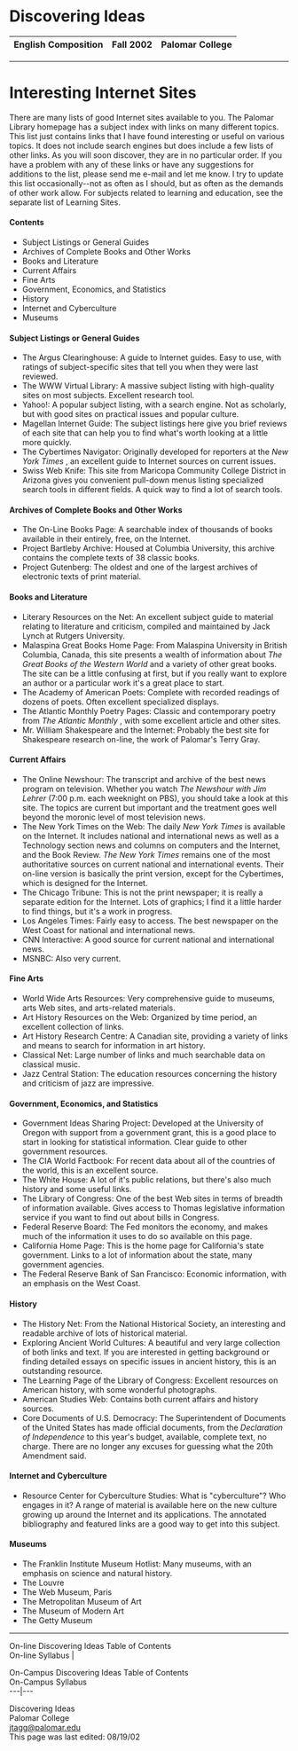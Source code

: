 # Discovering Ideas

English Composition | Fall 2002 | Palomar College  
---|---|---  
  
* * *

# Interesting Internet Sites

There are many lists of good Internet sites available to you. The Palomar
Library homepage has a subject index with links on many different topics. This
list just contains links that I have found interesting or useful on various
topics. It does not include search engines but does include a few lists of
other links. As you will soon discover, they are in no particular order. If
you have a problem with any of these links or have any suggestions for
additions to the list, please send me e-mail and let me know. I try to update
this list occasionally--not as often as I should, but as often as the demands
of other work allow.    For subjects related to learning and education, see
the separate list of Learning Sites.

#### Contents

  * Subject Listings or General Guides
  * Archives of Complete Books and Other Works
  * Books and Literature 
  * Current Affairs
  * Fine Arts
  * Government, Economics, and Statistics
  * History
  * Internet and Cyberculture
  * Museums

#### Subject Listings or General Guides

  * The Argus Clearinghouse: A guide to Internet guides. Easy to use, with ratings of subject-specific sites that tell you when they were last reviewed. 
  * The WWW Virtual Library: A massive subject listing with high-quality sites on most subjects. Excellent research tool. 
  * Yahoo!: A popular subject listing, with a search engine. Not as scholarly, but with good sites on practical issues and popular culture. 
  * Magellan Internet Guide: The subject listings here give you brief reviews of each site that can help you to find what's worth looking at a little more quickly. 
  * The Cybertimes Navigator: Originally developed for reporters at the _New York Times_ , an excellent guide to Internet sources on current issues. 
  * Swiss Web Knife: This site from Maricopa Community College District in Arizona gives you convenient pull-down menus listing specialized search tools in different fields. A quick way to find a lot of search tools. 

#### Archives of Complete Books and Other Works

  * The On-Line Books Page: A searchable index of thousands of books available in their entirely, free, on the Internet.
  * Project Bartleby Archive: Housed at Columbia University, this archive contains the complete texts of 38 classic books.
  * Project Gutenberg: The oldest and one of the largest archives of electronic texts of print material.

#### Books and Literature

  * Literary Resources on the Net: An excellent subject guide to material relating to literature and criticism, compiled and maintained by Jack Lynch at Rutgers University.
  * Malaspina Great Books Home Page: From Malaspina University in British Columbia, Canada, this site presents a wealth of information about _The Great Books of the Western World_ and a variety of other great books. The site can be a little confusing at first, but if you really want to explore an author or a particular work it's a great place to start.
  * The Academy of American Poets: Complete with recorded readings of dozens of poets. Often excellent specialized displays.
  * The Atlantic Monthly Poetry Pages: Classic and contemporary poetry from _The Atlantic Monthly_ , with some excellent article and other sites.
  * Mr. William Shakespeare and the Internet: Probably the best site for Shakespeare research on-line, the work of Palomar's Terry Gray. 

#### Current Affairs

  * The Online Newshour: The transcript and archive of the best news program on television. Whether you watch _The Newshour with Jim Lehrer_ (7:00 p.m. each weeknight on PBS), you should take a look at this site. The topics are current but important and the treatment goes well beyond the moronic level of most television news.
  * The New York Times on the Web: The daily _New York Times_ is available on the Internet. It includes national and international news as well as a Technology section news and columns on computers and the Internet, and the Book Review. _The New York Times_ remains one of the most authoritative sources on current national and international events. Their on-line version is basically the print version, except for the Cybertimes, which is designed for the Internet.
  * The Chicago Tribune: This is not the print newspaper; it is really a separate edition for the Internet. Lots of graphics; I find it a little harder to find things, but it's a work in progress.
  * Los Angeles Times: Fairly easy to access. The best newspaper on the West Coast for national and international news.
  * CNN Interactive: A good source for current national and international news.
  * MSNBC: Also very current.

#### Fine Arts

  * World Wide Arts Resources: Very comprehensive guide to museums, arts Web sites, and arts-related materials.
  * Art History Resources on the Web: Organized by time period, an excellent collection of links.
  * Art History Research Centre: A Canadian site, providing a variety of links and means to search for information in art history.
  * Classical Net: Large number of links and much searchable data on classical music.
  * Jazz Central Station:   The education resources concerning the history and criticism of jazz are impressive.

#### Government, Economics, and Statistics

  * Government Ideas Sharing Project: Developed at the University of Oregon with support from a government grant, this is a good place to start in looking for statistical information. Clear guide to other government resources.
  * The CIA World Factbook: For recent data about all of the countries of the world, this is an excellent source.
  * The White House:  A lot of it's public relations, but there's also much history and some useful links.
  * The Library of Congress: One of the best Web sites in terms of breadth of information available.  Gives access to Thomas legislative information service if you want to find out about bills in Congress.
  * Federal Reserve Board: The Fed monitors the economy, and makes much of the information it uses to do so available on this page.
  * California Home Page: This is the home page for California's state government.  Links to a lot of information about the state, many government agencies.
  * The Federal Reserve Bank of San Francisco: Economic information, with an emphasis on the West Coast.

#### History

  * The History Net: From the National Historical Society, an interesting and readable archive of lots of historical material.
  * Exploring Ancient World Cultures: A beautiful and very large collection of both links and text. If you are interested in getting background or finding detailed essays on specific issues in ancient history, this is an outstanding resource.
  * The Learning Page of the Library of Congress: Excellent resources on American history, with some wonderful photographs. 
  * American Studies Web: Contains both current affairs and history sources.
  * Core Documents of U.S. Democracy: The Superintendent of Documents of the United States has made official documents, from the _Declaration of Independence_ to this year's budget, available, complete text, no charge. There are no longer any excuses for guessing what the 20th Amendment said.

#### Internet and Cyberculture

  * Resource Center for Cyberculture Studies: What is "cyberculture"? Who engages in it? A range of material is available here on the new culture growing up around the Internet and its applications. The annotated bibliography and featured links are a good way to get into this subject.

#### Museums

  * The Franklin Institute Museum Hotlist: Many museums, with an emphasis on science and natural history.
  * The Louvre
  * The Web Museum, Paris
  * The Metropolitan Museum of Art
  * The Museum of Modern Art
  * The Getty Museum

* * *

On-line Discovering Ideas Table of Contents  
On-line Syllabus  |

On-Campus Discovering Ideas Table of Contents  
On-Campus Syllabus  
---|---  
  
  
  
Discovering Ideas  
Palomar College  
jtagg@palomar.edu  
This page was last edited:  08/19/02

